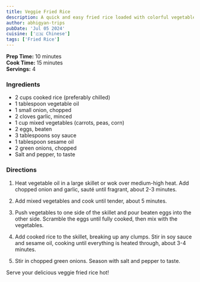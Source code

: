 ```yaml
---
title: Veggie Fried Rice
description: A quick and easy fried rice loaded with colorful vegetables, perfect for a budget-friendly meal.
author: abhigyan-trips
pubDate: 'Jul 05 2024'
cuisine: ['🇨🇳 Chinese']
tags: ['Fried Rice']
---
```


**Prep Time:** 10 minutes  
**Cook Time:** 15 minutes  
**Servings:** 4

### Ingredients

- 2 cups cooked rice (preferably chilled)
- 1 tablespoon vegetable oil
- 1 small onion, chopped
- 2 cloves garlic, minced
- 1 cup mixed vegetables (carrots, peas, corn)
- 2 eggs, beaten
- 3 tablespoons soy sauce
- 1 tablespoon sesame oil
- 2 green onions, chopped
- Salt and pepper, to taste

### Directions

1. Heat vegetable oil in a large skillet or wok over medium-high heat. Add chopped onion and garlic, sauté until fragrant, about 2-3 minutes.

2. Add mixed vegetables and cook until tender, about 5 minutes.

3. Push vegetables to one side of the skillet and pour beaten eggs into the other side. Scramble the eggs until fully cooked, then mix with the vegetables.

4. Add cooked rice to the skillet, breaking up any clumps. Stir in soy sauce and sesame oil, cooking until everything is heated through, about 3-4 minutes.

5. Stir in chopped green onions. Season with salt and pepper to taste.

Serve your delicious veggie fried rice hot!
